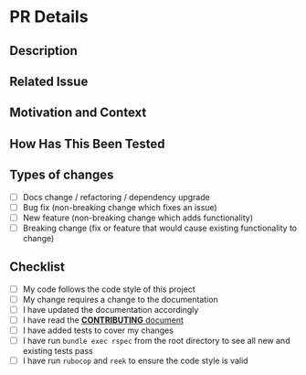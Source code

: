 # PR Details

<!-- Provide a general summary of your changes in the Title above -->
<!-- PR name should the same name as your branch name, example: -->
<!-- Branch name is: feature/add-some-feature -->
<!-- PR name should be: Feature/Add some feature -->

## Description

<!--- Describe your changes in detail -->

## Related Issue

<!--- This project only accepts pull requests related to open issues -->
<!--- If suggesting a new feature or change, please discuss it in an issue first -->
<!--- If fixing a bug, there should be an issue describing it with steps to reproduce -->
<!--- Please link to the issue here: -->

## Motivation and Context

<!--- Why is this change required? What problem does it solve? -->

## How Has This Been Tested

<!--- Please describe in detail how you tested your changes. -->
<!--- Include details of your testing environment, and the tests you ran to -->
<!--- see how your change affects other areas of the code, etc. -->

## Types of changes

<!--- What types of changes does your code introduce? Put an `x` in all the boxes that apply: -->

- [ ] Docs change / refactoring / dependency upgrade
- [ ] Bug fix (non-breaking change which fixes an issue)
- [ ] New feature (non-breaking change which adds functionality)
- [ ] Breaking change (fix or feature that would cause existing functionality to change)

## Checklist

<!--- Go over all the following points, and put an `x` in all the boxes that apply. -->
<!--- If you're unsure about any of these, don't hesitate to ask. We're here to help! -->

- [ ] My code follows the code style of this project
- [ ] My change requires a change to the documentation
- [ ] I have updated the documentation accordingly
- [ ] I have read the [**CONTRIBUTING** document](https://github.com/truemail-rb/truemail-rspec/blob/master/CONTRIBUTING.md)
- [ ] I have added tests to cover my changes
- [ ] I have run `bundle exec rspec` from the root directory to see all new and existing tests pass
- [ ] I have run `rubocop` and `reek` to ensure the code style is valid
